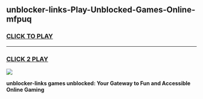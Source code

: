 
## unblocker-links-Play-Unblocked-Games-Online-mfpuq
<h3>
<a href="https://premium76.site?title=unblocker-links&ref=25A">CLICK TO PLAY</a></h3>
<hr>

<h3>
<a href="https://premium76.site?title=unblocker-links&ref=25A">CLICK 2 PLAY</a>
  
</h3>

<a href="https://premium76.site?title=unblocker-links&ref=25A"><img src="https://clearcache.store/games.png"></a>


**unblocker-links games unblocked: Your Gateway to Fun and Accessible Online Gaming**
